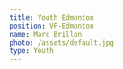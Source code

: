 ```yaml
---
title: Youth Edmonton
position: VP-Edmonton
name: Marc Brillon
photo: /assets/default.jpg
type: Youth
---
```


